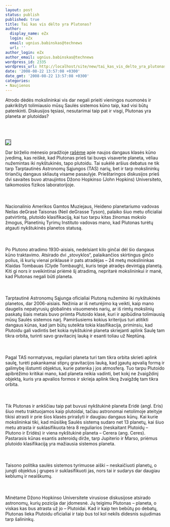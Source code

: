 ```yaml
---
layout: post
status: publish
published: true
title: Tai kas vis dėlto yra Plutonas?
author:
  display_name: eZx
  login: eZx
  email: ugnius.babinskas@technews
  url: ''
author_login: eZx
author_email: ugnius.babinskas@technews
wordpress_id: 2335
wordpress_url: http://localhost/site/new/tai_kas_vis_delto_yra_plutonas_/
date: '2008-08-22 13:57:08 +0300'
date_gmt: '2008-08-22 13:57:08 +0300'
categories:
- Naujienos
---
```

<p>Atrodo dėdės mokslininkai vis dar negali prieiti vieningos nuomonės ir pakrikštyti tolimiausio mūsų Saulės sistemos kūno taip, kad visi būtų patenkinti. Diskusijos tęsiasi, nesutarimai taip pat ir visgi, Plutonas yra planeta ar plutoidas?<br />
<br><br />
<br>
<div class="imgright"><img src="http://www.technews.lt/upl/Failai/pluto_narrowweb.jpg" border="1"></div>
<p>Dar birželio mėnesio pradžioje <a class="ns" href="http://www.technews.lt/index.php?id=Kas&amp;Id=1827">rašėme</a> apie naujos dangaus klasės kūno įvedimą, kas reiškė, kad Plutonas prieš tai buvęs visaverte planeta, vėliau nužemintas iki nykštukinės, tapo plutoidu. Tai sukėlė aršius debatus ne tik tarp Tarptautinės Astronomų Sąjungos (TAS) narių, bet ir tarp mokslininkų tiriančių dangaus skliautą visame pasaulyje. Prieštaringos diskusijos prieš dvi savaites buvo atnaujintos Džono Hopkinso (John Hopkins) Universiteto, taikomosios fizikos laboratorijoje.<br />
<br><br />
<br>Nacionalinio Amerikos Gamtos Muziejaus, Heideno planetariumo vadovas Neilas deGrasė Taisonas (Neil deGrasse Tyson), palaiko šiuo metu oficialiai patvirtintą, plutoido klasifikaciją, kai tuo tarpu kitas žinomas mokslo žmogus, Planetinių Tyrimų Instituto vadovas mano, kad Plutonas turėtų atgauti nykštukinės planetos statusą.<br />
<br><br />
<br>Po Plutono atradimo 1930-aisiais, nedelsiant kilo ginčai dėl šio dangaus kūno traktavimo. Atsirado dvi „stovyklos“, palaikančios skirtingus ginčo polius, iš kurių vienai priklausė ir pats atradėjas – 24 metų mokslininkas Klaidas Tombauas (Clyde Tombaugh), kuris teigė atradęs devintąją planetą. Kiti gi nors ir sveikintinai priėmė šį atradimą, nepritarė mokslininkui ir manė, kad Plutonas negali būti planeta.<br />
<br><br />
<br>Tarptautinė Astronomų Sąjunga oficialiai Plutoną nužemino iki nykštukinės planetos, dar 2006-aisiais. Nežinia ar iš neturėjimo ką veikti, kaip mano daugelis nepatyrusių globalinės visuomenės narių, ar iš rimtų mokslinių paskatų šiais metais buvo priimta Plutoido klasė, kuri ir apibūdina tolimiausią mūsų Saulės sistemos narį. Pamiršusiems kokius kriterijus turi atitikti dangaus kūnas, kad jam būtų suteikta tokia klasifikacija, priminsiu, kad Plutoidu gali vadintis bet kokia nykštukinė planeta skriejanti aplink Saulę tam tikra orbita, turinti savo gravitacinį lauką ir esanti toliau už Neptūną.<br />
<br><br />
<br>Pagal TAS normatyvas, reguliari planeta turi tam tikra orbita skrieti aplink saulę, turėti pakankamai stiprų gravitacijos lauką, kad įgautų apvalią formą ir galimybę išstumti objektus, kurie patenka į jos atmosferą. Tuo tarpu Plutoido apibrėžimo kritikai mano, kad planeta reikia vadinti, bet kokį ne žvaigždinį objektą, kuris yra apvalios formos ir skrieja aplink tikrą žvaigždę tam tikra orbita.<br />
<br><br />
<br>Tik Plutonas ir ankščiau taip pat buvusi nykštukinė planeta Eridė (angl. Eris) šiuo metu traktuojamos kaip plutoidai, tačiau astronomai netolimoje ateityje tikisi atrasti ir prie šios klasės prirašyti ir daugiau dangaus kūnų. Kai kurie mokslininkai tiki, kad mūsiškę Saulės sistemą sudaro net 13 planetų, kai šiuo metu atrasta ir suklasifikuota tėra 8 reguliarios (neskaitant Plutoidų – Plutono ir Eridės) ir viena nykštukinė planeta – Cerera (ang. Ceres). Pastarasis kūnas esantis asteroidų dirže, tarp Jupiterio ir Marso, priėmus plutoido klasifikaciją yra mažiausia sistemos planeta.<br />
<br><br />
<br>Taisono politika saulės sistemos tyrimuose aiški – neskaičiuoti planetų, o jungti objektus į grupes ir suklasifikuoti jas, nors tai ir sudarys dar daugiau keblumų ir neaiškumų.<br />
<br><br />
<br>Minėtame Džono Hopkinso Universitete virusiose diskusijose atsirado astronomų, kurių pozicija dar įdomesnė. Jų teigimu Plutonas – planeta, o viskas kas bus atrasta už jo – Plutoidai. Kad ir kaip ten bebūtų po debatų, Plutonas lieka Plutoidu oficialiai ir taip bus tol kol nekils didesnis sujudimas tarp šalininkų.<br />
<br><br />
<br><br />
<br></p>
